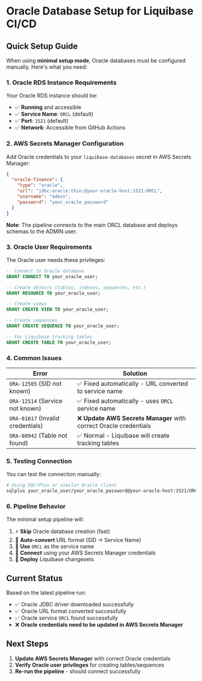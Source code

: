 # Oracle Database Setup for Liquibase CI/CD

## Quick Setup Guide

When using **minimal setup mode**, Oracle databases must be configured manually. Here's what you need:

### 1. Oracle RDS Instance Requirements

Your Oracle RDS instance should be:

- ✅ **Running** and accessible
- ✅ **Service Name**: `ORCL` (default)
- ✅ **Port**: `1521` (default)
- ✅ **Network**: Accessible from GitHub Actions

### 2. AWS Secrets Manager Configuration

Add Oracle credentials to your `liquibase-databases` secret in AWS Secrets Manager:

```json
{
  "oracle-finance": {
    "type": "oracle",
    "url": "jdbc:oracle:thin:@your-oracle-host:1521:ORCL",
    "username": "admin",
    "password": "your_oracle_password"
  }
}
```

**Note**: The pipeline connects to the main ORCL database and deploys schemas to the ADMIN user.

### 3. Oracle User Requirements

The Oracle user needs these privileges:

```sql
-- Connect to Oracle database
GRANT CONNECT TO your_oracle_user;

-- Create objects (tables, indexes, sequences, etc.)
GRANT RESOURCE TO your_oracle_user;

-- Create views
GRANT CREATE VIEW TO your_oracle_user;

-- Create sequences
GRANT CREATE SEQUENCE TO your_oracle_user;

-- For Liquibase tracking tables
GRANT CREATE TABLE TO your_oracle_user;
```

### 4. Common Issues

| Error | Solution |
|-------|----------|
| `ORA-12505` (SID not known) | ✅ Fixed automatically - URL converted to service name |
| `ORA-12514` (Service not known) | ✅ Fixed automatically - uses `ORCL` service name |
| `ORA-01017` (Invalid credentials) | ❌ **Update AWS Secrets Manager** with correct Oracle credentials |
| `ORA-00942` (Table not found) | ✅ Normal - Liquibase will create tracking tables |

### 5. Testing Connection

You can test the connection manually:

```bash
# Using SQL*Plus or similar Oracle client
sqlplus your_oracle_user/your_oracle_password@your-oracle-host:1521/ORCL
```

### 6. Pipeline Behavior

The minimal setup pipeline will:

1. ⚡ **Skip** Oracle database creation (fast)
2. 🔧 **Auto-convert** URL format (SID → Service Name)
3. 📝 **Use** `ORCL` as the service name
4. 🔗 **Connect** using your AWS Secrets Manager credentials
5. 🚀 **Deploy** Liquibase changesets

## Current Status

Based on the latest pipeline run:

- ✅ Oracle JDBC driver downloaded successfully
- ✅ Oracle URL format converted successfully
- ✅ Oracle service `ORCL` found successfully
- ❌ **Oracle credentials need to be updated in AWS Secrets Manager**

## Next Steps

1. **Update AWS Secrets Manager** with correct Oracle credentials
2. **Verify Oracle user privileges** for creating tables/sequences
3. **Re-run the pipeline** - should connect successfully
